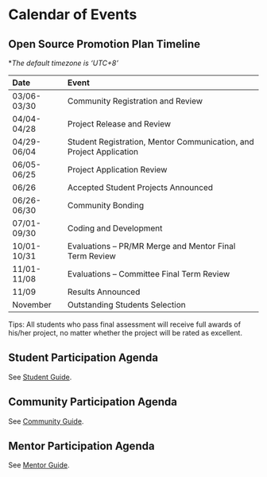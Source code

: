 
# Calendar of Events

## Open Source Promotion Plan Timeline

**The default timezone is ‘UTC+8’*

| Date           | Event                                  |
| :------------- | :------------------------------------- |
| 03/06-03/30    | Community Registration and Review      |
| 04/04-04/28    | Project Release and Review             |
| 04/29-06/04    | Student Registration, Mentor Communication, and Project Application |
| 06/05-06/25    | Project Application Review             |
| 06/26          | Accepted Student Projects Announced    |
| 06/26-06/30    | Community Bonding                      |
| 07/01-09/30    | Coding and Development                 |
| 10/01-10/31    | Evaluations – PR/MR Merge and Mentor Final Term Review |
| 11/01-11/08    | Evaluations – Committee Final Term Review |
| 11/09          | Results Announced                      |
| November       | Outstanding Students Selection         |

Tips: All students who pass final assessment will receive full awards of his/her project, no matter whether the project will be rated as excellent.

## Student Participation Agenda

See [Student Guide](https://summer-ospp.ac.cn/help/en/student/).

## Community Participation Agenda

See [Community Guide](https://summer-ospp.ac.cn/help/en/community/).

## Mentor Participation Agenda

See [Mentor Guide](https://summer-ospp.ac.cn/help/en/mentor/).
